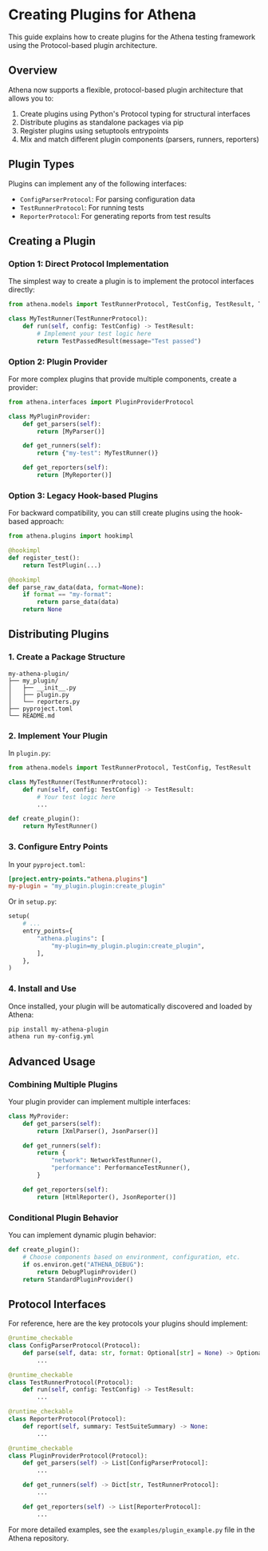 # Creating Plugins for Athena

This guide explains how to create plugins for the Athena testing framework using the Protocol-based plugin architecture.

## Overview

Athena now supports a flexible, protocol-based plugin architecture that allows you to:

1. Create plugins using Python's Protocol typing for structural interfaces
2. Distribute plugins as standalone packages via pip
3. Register plugins using setuptools entrypoints
4. Mix and match different plugin components (parsers, runners, reporters)

## Plugin Types

Plugins can implement any of the following interfaces:

- `ConfigParserProtocol`: For parsing configuration data
- `TestRunnerProtocol`: For running tests
- `ReporterProtocol`: For generating reports from test results

## Creating a Plugin

### Option 1: Direct Protocol Implementation

The simplest way to create a plugin is to implement the protocol interfaces directly:

```python
from athena.models import TestRunnerProtocol, TestConfig, TestResult, TestPassedResult

class MyTestRunner(TestRunnerProtocol):
    def run(self, config: TestConfig) -> TestResult:
        # Implement your test logic here
        return TestPassedResult(message="Test passed")
```

### Option 2: Plugin Provider

For more complex plugins that provide multiple components, create a provider:

```python
from athena.interfaces import PluginProviderProtocol

class MyPluginProvider:
    def get_parsers(self):
        return [MyParser()]

    def get_runners(self):
        return {"my-test": MyTestRunner()}

    def get_reporters(self):
        return [MyReporter()]
```

### Option 3: Legacy Hook-based Plugins

For backward compatibility, you can still create plugins using the hook-based approach:

```python
from athena.plugins import hookimpl

@hookimpl
def register_test():
    return TestPlugin(...)

@hookimpl
def parse_raw_data(data, format=None):
    if format == "my-format":
        return parse_data(data)
    return None
```

## Distributing Plugins

### 1. Create a Package Structure

```
my-athena-plugin/
├── my_plugin/
│   ├── __init__.py
│   ├── plugin.py
│   └── reporters.py
├── pyproject.toml
└── README.md
```

### 2. Implement Your Plugin

In `plugin.py`:

```python
from athena.models import TestRunnerProtocol, TestConfig, TestResult

class MyTestRunner(TestRunnerProtocol):
    def run(self, config: TestConfig) -> TestResult:
        # Your test logic here
        ...

def create_plugin():
    return MyTestRunner()
```

### 3. Configure Entry Points

In your `pyproject.toml`:

```toml
[project.entry-points."athena.plugins"]
my-plugin = "my_plugin.plugin:create_plugin"
```

Or in `setup.py`:

```python
setup(
    # ...
    entry_points={
        "athena.plugins": [
            "my-plugin=my_plugin.plugin:create_plugin",
        ],
    },
)
```

### 4. Install and Use

Once installed, your plugin will be automatically discovered and loaded by Athena:

```bash
pip install my-athena-plugin
athena run my-config.yml
```

## Advanced Usage

### Combining Multiple Plugins

Your plugin provider can implement multiple interfaces:

```python
class MyProvider:
    def get_parsers(self):
        return [XmlParser(), JsonParser()]

    def get_runners(self):
        return {
            "network": NetworkTestRunner(),
            "performance": PerformanceTestRunner(),
        }

    def get_reporters(self):
        return [HtmlReporter(), JsonReporter()]
```

### Conditional Plugin Behavior

You can implement dynamic plugin behavior:

```python
def create_plugin():
    # Choose components based on environment, configuration, etc.
    if os.environ.get("ATHENA_DEBUG"):
        return DebugPluginProvider()
    return StandardPluginProvider()
```

## Protocol Interfaces

For reference, here are the key protocols your plugins should implement:

```python
@runtime_checkable
class ConfigParserProtocol(Protocol):
    def parse(self, data: str, format: Optional[str] = None) -> Optional[Dict[str, Any]]:
        ...

@runtime_checkable
class TestRunnerProtocol(Protocol):
    def run(self, config: TestConfig) -> TestResult:
        ...

@runtime_checkable
class ReporterProtocol(Protocol):
    def report(self, summary: TestSuiteSummary) -> None:
        ...

@runtime_checkable
class PluginProviderProtocol(Protocol):
    def get_parsers(self) -> List[ConfigParserProtocol]:
        ...

    def get_runners(self) -> Dict[str, TestRunnerProtocol]:
        ...

    def get_reporters(self) -> List[ReporterProtocol]:
        ...
```

For more detailed examples, see the `examples/plugin_example.py` file in the Athena repository.
